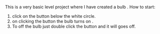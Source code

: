 This is a very basic level project where I have created a bulb .
How to start: 
1. click on the button below the white circle. 
2. on clicking the button the bulb turns on . 
3. To off the bulb just double click the button and it will goes off.